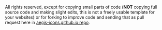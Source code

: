 All rights reserved, except for copying small parts of code (**NOT** copying full source code and making slight edits, this is not a freely usable template for your websites) or for forking to improve code and sending that as pull request here in [aegis-icons.github.io repo](https://github.com/aegis-icons/aegis-icons.github.io).